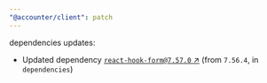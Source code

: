 ```yaml
---
"@accounter/client": patch
---
```

dependencies updates:
  - Updated dependency [`react-hook-form@7.57.0` ↗︎](https://www.npmjs.com/package/react-hook-form/v/7.57.0) (from `7.56.4`, in `dependencies`)
